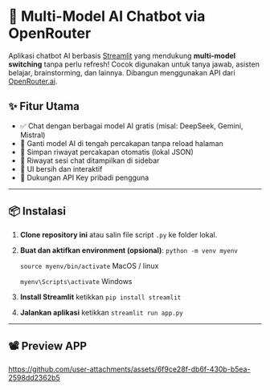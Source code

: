 # 🧠 Multi-Model AI Chatbot via OpenRouter

Aplikasi chatbot AI berbasis [Streamlit](https://streamlit.io/) yang mendukung **multi-model switching** tanpa perlu refresh! Cocok digunakan untuk tanya jawab, asisten belajar, brainstorming, dan lainnya. Dibangun menggunakan API dari [OpenRouter.ai](https://openrouter.ai/).

## ✨ Fitur Utama

- ✅ Chat dengan berbagai model AI gratis (misal: DeepSeek, Gemini, Mistral)
- 🔁 Ganti model AI di tengah percakapan tanpa reload halaman
- 💬 Simpan riwayat percakapan otomatis (lokal JSON)
- 🧠 Riwayat sesi chat ditampilkan di sidebar
- 🧩 UI bersih dan interaktif
- 🔐 Dukungan API Key pribadi pengguna

---

## 📦 Instalasi

1. **Clone repository ini** atau salin file script `.py` ke folder lokal.
2. **Buat dan aktifkan environment (opsional)**:
   `python -m venv myenv`

   `source myenv/bin/activate` MacOS / linux

   `myenv\Scripts\activate` Windows

3. **Install Streamlit** ketikkan `pip install streamlit`
4. **Jalankan aplikasi** ketikkan `streamlit run app.py`

---

## 📽️ Preview APP

https://github.com/user-attachments/assets/6f9ce28f-db6f-430b-b5ea-2598dd2362b5
